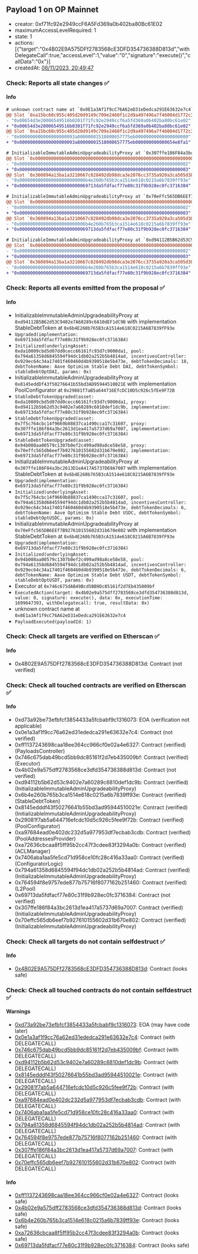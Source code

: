 ## Payload 1 on OP Mainnet

- creator: 0xf71fc92e2949ccF6A5Fd369a0b402ba80Bc61E02
- maximumAccessLevelRequired: 1
- state: 1
- actions: [{"target":"0x4B02E9A575DFf2783568cE3DFD354736388D813d","withDelegateCall":true,"accessLevel":1,"value":"0","signature":"execute()","callData":"0x"}]
- createdAt: [06/11/2023, 20:49:47](https://explorer.optimism.io/tx/0x085e2cdc701ca683bd9d6e2ccef6cbd1e9320a5218055fc213450b87c8ae40ee)

### Check: Reports all state changes :white_check_mark:

#### Info


```diff
# unknown contract name at `0x0E1a3Af1f9cC76A62eD31eDedca291E63632e7c4`
@@ Slot `0xa15bc60c955c405d20d9149c709e2460f1c2d9a497496a7f46004d1772c3054c` @@
- "0x00654d3e20006549516b0201f71fc92e2949ccf6a5fd369a0b402ba80bc61e02"
+ "0x00654d3e20006549516b0301f71fc92e2949ccf6a5fd369a0b402ba80bc61e02"
@@ Slot `0xa15bc60c955c405d20d9149c709e2460f1c2d9a497496a7f46004d1772c3054d` @@
- "0x000000000000000000093a80000001518000657775eb00000000000000000000"
+ "0x000000000000000000093a80000001518000657775eb000000000000654e8fa1"
```

```diff
# InitializableImmutableAdminUpgradeabilityProxy at `0x307ffe186F84a3bc2613D1eA417A5737D69A7007` with implementation StableDebtToken at `0x6b4E260b765B3cA1514e618C0215A6B7839fF93e`
@@ Slot `0x0000000000000000000000000000000000000000000000000000000000000000` @@
- "0x0000000000000000000000000000000000000000000000000000000000000002"
+ "0x0000000000000000000000000000000000000000000000000000000000000003"
@@ Slot `0x360894a13ba1a3210667c828492db98dca3e2076cc3735a920a3ca505d382bbc` @@
- "0x0000000000000000000000006b4e260b765b3ca1514e618c0215a6b7839ff93e"
+ "0x00000000000000000000000069713da5fdfacf77e80c31f9b928ec0fc3716384"
```

```diff
# InitializableImmutableAdminUpgradeabilityProxy at `0x70eFfc565DB6EEf7B927610155602d31b670e802` with implementation StableDebtToken at `0x6b4E260b765B3cA1514e618C0215A6B7839fF93e`
@@ Slot `0x0000000000000000000000000000000000000000000000000000000000000000` @@
- "0x0000000000000000000000000000000000000000000000000000000000000002"
+ "0x0000000000000000000000000000000000000000000000000000000000000003"
@@ Slot `0x360894a13ba1a3210667c828492db98dca3e2076cc3735a920a3ca505d382bbc` @@
- "0x0000000000000000000000006b4e260b765b3ca1514e618c0215a6b7839ff93e"
+ "0x00000000000000000000000069713da5fdfacf77e80c31f9b928ec0fc3716384"
```

```diff
# InitializableImmutableAdminUpgradeabilityProxy at `0xd94112B5B62d53C9402e7A60289c6810dEF1dC9B` with implementation StableDebtToken at `0x6b4E260b765B3cA1514e618C0215A6B7839fF93e`
@@ Slot `0x0000000000000000000000000000000000000000000000000000000000000000` @@
- "0x0000000000000000000000000000000000000000000000000000000000000002"
+ "0x0000000000000000000000000000000000000000000000000000000000000003"
@@ Slot `0x360894a13ba1a3210667c828492db98dca3e2076cc3735a920a3ca505d382bbc` @@
- "0x0000000000000000000000006b4e260b765b3ca1514e618c0215a6b7839ff93e"
+ "0x00000000000000000000000069713da5fdfacf77e80c31f9b928ec0fc3716384"
```


### Check: Reports all events emitted from the proposal :white_check_mark:

#### Info

- InitializableImmutableAdminUpgradeabilityProxy at `0xd94112B5B62d53C9402e7A60289c6810dEF1dC9B` with implementation StableDebtToken at `0x6b4E260b765B3cA1514e618C0215A6B7839fF93e`
- `Upgraded(implementation: 0x69713da5fdfacf77e80c31f9b928ec0fc3716384)`
- `Initialized(underlyingAsset: 0xda10009cbd5d07dd0cecc66161fc93d7c9000da1, pool: 0x794a61358d6845594f94dc1db02a252b5b4814ad, incentivesController: 0x929ec64c34a17401f460460d4b9390518e5b473e, debtTokenDecimals: 18, debtTokenName: Aave Optimism Stable Debt DAI, debtTokenSymbol: stableDebtOptDAI, params: 0x)`
- InitializableImmutableAdminUpgradeabilityProxy at `0x8145eddDf43f50276641b55bd3AD95944510021E` with implementation PoolConfigurator at `0x29081f7aB5a644716EfcDC10D5c926c5fEe9F72B`
- `StableDebtTokenUpgraded(asset: 0xda10009cbd5d07dd0cecc66161fc93d7c9000da1, proxy: 0xd94112b5b62d53c9402e7a60289c6810def1dc9b, implementation: 0x69713da5fdfacf77e80c31f9b928ec0fc3716384)`
- `StableDebtTokenUpgraded(asset: 0x7f5c764cbc14f9669b88837ca1490cca17c31607, proxy: 0x307ffe186f84a3bc2613d1ea417a5737d69a7007, implementation: 0x69713da5fdfacf77e80c31f9b928ec0fc3716384)`
- `StableDebtTokenUpgraded(asset: 0x94b008aa00579c1307b0ef2c499ad98a8ce58e58, proxy: 0x70effc565db6eef7b927610155602d31b670e802, implementation: 0x69713da5fdfacf77e80c31f9b928ec0fc3716384)`
- InitializableImmutableAdminUpgradeabilityProxy at `0x307ffe186F84a3bc2613D1eA417A5737D69A7007` with implementation StableDebtToken at `0x6b4E260b765B3cA1514e618C0215A6B7839fF93e`
- `Upgraded(implementation: 0x69713da5fdfacf77e80c31f9b928ec0fc3716384)`
- `Initialized(underlyingAsset: 0x7f5c764cbc14f9669b88837ca1490cca17c31607, pool: 0x794a61358d6845594f94dc1db02a252b5b4814ad, incentivesController: 0x929ec64c34a17401f460460d4b9390518e5b473e, debtTokenDecimals: 6, debtTokenName: Aave Optimism Stable Debt USDC, debtTokenSymbol: stableDebtOptUSDC, params: 0x)`
- InitializableImmutableAdminUpgradeabilityProxy at `0x70eFfc565DB6EEf7B927610155602d31b670e802` with implementation StableDebtToken at `0x6b4E260b765B3cA1514e618C0215A6B7839fF93e`
- `Upgraded(implementation: 0x69713da5fdfacf77e80c31f9b928ec0fc3716384)`
- `Initialized(underlyingAsset: 0x94b008aa00579c1307b0ef2c499ad98a8ce58e58, pool: 0x794a61358d6845594f94dc1db02a252b5b4814ad, incentivesController: 0x929ec64c34a17401f460460d4b9390518e5b473e, debtTokenDecimals: 6, debtTokenName: Aave Optimism Stable Debt USDT, debtTokenSymbol: stableDebtOptUSDT, params: 0x)`
- Executor at `0x746c675dAB49Bcd5BB9Dc85161f2d7Eb435009bf`
- `ExecutedAction(target: 0x4b02e9a575dff2783568ce3dfd354736388d813d, value: 0, signature: execute(), data: 0x, executionTime: 1699647393, withDelegatecall: true, resultData: 0x)`
- unknown contract name at `0x0E1a3Af1f9cC76A62eD31eDedca291E63632e7c4`
- `PayloadExecuted(payloadId: 1)`

### Check: Check all targets are verified on Etherscan :white_check_mark:

#### Info

- 0x4B02E9A575DFf2783568cE3DFD354736388D813d: Contract (not verified)

### Check: Check all touched contracts are verified on Etherscan :white_check_mark:

#### Info

- 0xd73a92be73efbfcf3854433a5fcbabf9c1316073: EOA (verification not applicable)
- 0x0e1a3af1f9cc76a62ed31ededca291e63632e7c4: Contract (not verified)
- 0xff1137243698caa18ee364cc966cf0e02a4e6327: Contract (verified) (PayloadsController)
- 0x746c675dab49bcd5bb9dc85161f2d7eb435009bf: Contract (verified) (Executor)
- 0x4b02e9a575dff2783568ce3dfd354736388d813d: Contract (not verified)
- 0xd94112b5b62d53c9402e7a60289c6810def1dc9b: Contract (verified) (InitializableImmutableAdminUpgradeabilityProxy)
- 0x6b4e260b765b3ca1514e618c0215a6b7839ff93e: Contract (verified) (StableDebtToken)
- 0x8145edddf43f50276641b55bd3ad95944510021e: Contract (verified) (InitializableImmutableAdminUpgradeabilityProxy)
- 0x29081f7ab5a644716efcdc10d5c926c5fee9f72b: Contract (verified) (PoolConfigurator)
- 0xa97684ead0e402dc232d5a977953df7ecbab3cdb: Contract (verified) (PoolAddressesProvider)
- 0xa72636cbcaa8f5ff95b2cc47f3cdee83f3294a0b: Contract (verified) (ACLManager)
- 0x7406aba1aa5fe5cd71d958ce10fc28c416a33aa0: Contract (verified) (ConfiguratorLogic)
- 0x794a61358d6845594f94dc1db02a252b5b4814ad: Contract (verified) (InitializableImmutableAdminUpgradeabilityProxy)
- 0x764594f8e9757ede877b75716f8077162b251460: Contract (verified) (L2Pool)
- 0x69713da5fdfacf77e80c31f9b928ec0fc3716384: Contract (not verified)
- 0x307ffe186f84a3bc2613d1ea417a5737d69a7007: Contract (verified) (InitializableImmutableAdminUpgradeabilityProxy)
- 0x70effc565db6eef7b927610155602d31b670e802: Contract (verified) (InitializableImmutableAdminUpgradeabilityProxy)

### Check: Check all targets do not contain selfdestruct :white_check_mark:

#### Info

- [0x4B02E9A575DFf2783568cE3DFD354736388D813d](https://explorer.optimism.io/address/0x4B02E9A575DFf2783568cE3DFD354736388D813d): Contract (looks safe)

### Check: Check all touched contracts do not contain selfdestruct :white_check_mark:

#### Warnings

- [0xd73a92be73efbfcf3854433a5fcbabf9c1316073](https://explorer.optimism.io/address/0xd73a92be73efbfcf3854433a5fcbabf9c1316073): EOA (may have code later)
- [0x0e1a3af1f9cc76a62ed31ededca291e63632e7c4](https://explorer.optimism.io/address/0x0e1a3af1f9cc76a62ed31ededca291e63632e7c4): Contract (with DELEGATECALL)
- [0x746c675dab49bcd5bb9dc85161f2d7eb435009bf](https://explorer.optimism.io/address/0x746c675dab49bcd5bb9dc85161f2d7eb435009bf): Contract (with DELEGATECALL)
- [0xd94112b5b62d53c9402e7a60289c6810def1dc9b](https://explorer.optimism.io/address/0xd94112b5b62d53c9402e7a60289c6810def1dc9b): Contract (with DELEGATECALL)
- [0x8145edddf43f50276641b55bd3ad95944510021e](https://explorer.optimism.io/address/0x8145edddf43f50276641b55bd3ad95944510021e): Contract (with DELEGATECALL)
- [0x29081f7ab5a644716efcdc10d5c926c5fee9f72b](https://explorer.optimism.io/address/0x29081f7ab5a644716efcdc10d5c926c5fee9f72b): Contract (with DELEGATECALL)
- [0xa97684ead0e402dc232d5a977953df7ecbab3cdb](https://explorer.optimism.io/address/0xa97684ead0e402dc232d5a977953df7ecbab3cdb): Contract (with DELEGATECALL)
- [0x7406aba1aa5fe5cd71d958ce10fc28c416a33aa0](https://explorer.optimism.io/address/0x7406aba1aa5fe5cd71d958ce10fc28c416a33aa0): Contract (with DELEGATECALL)
- [0x794a61358d6845594f94dc1db02a252b5b4814ad](https://explorer.optimism.io/address/0x794a61358d6845594f94dc1db02a252b5b4814ad): Contract (with DELEGATECALL)
- [0x764594f8e9757ede877b75716f8077162b251460](https://explorer.optimism.io/address/0x764594f8e9757ede877b75716f8077162b251460): Contract (with DELEGATECALL)
- [0x307ffe186f84a3bc2613d1ea417a5737d69a7007](https://explorer.optimism.io/address/0x307ffe186f84a3bc2613d1ea417a5737d69a7007): Contract (with DELEGATECALL)
- [0x70effc565db6eef7b927610155602d31b670e802](https://explorer.optimism.io/address/0x70effc565db6eef7b927610155602d31b670e802): Contract (with DELEGATECALL)

#### Info

- [0xff1137243698caa18ee364cc966cf0e02a4e6327](https://explorer.optimism.io/address/0xff1137243698caa18ee364cc966cf0e02a4e6327): Contract (looks safe)
- [0x4b02e9a575dff2783568ce3dfd354736388d813d](https://explorer.optimism.io/address/0x4b02e9a575dff2783568ce3dfd354736388d813d): Contract (looks safe)
- [0x6b4e260b765b3ca1514e618c0215a6b7839ff93e](https://explorer.optimism.io/address/0x6b4e260b765b3ca1514e618c0215a6b7839ff93e): Contract (looks safe)
- [0xa72636cbcaa8f5ff95b2cc47f3cdee83f3294a0b](https://explorer.optimism.io/address/0xa72636cbcaa8f5ff95b2cc47f3cdee83f3294a0b): Contract (looks safe)
- [0x69713da5fdfacf77e80c31f9b928ec0fc3716384](https://explorer.optimism.io/address/0x69713da5fdfacf77e80c31f9b928ec0fc3716384): Contract (looks safe)

